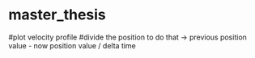 # master_thesis

#plot velocity profile
#divide the position to do that -> previous position value - now position value / delta time
